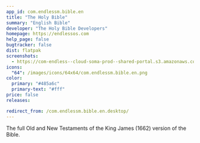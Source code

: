 ```yaml
---
app_id: com.endlessm.bible.en
title: "The Holy Bible"
summary: "English Bible"
developer: "The Holy Bible Developers"
homepage: https://endlessos.com
help_page: false
bugtracker: false
dist: flatpak
screenshots:
  - https://com-endless--cloud-soma-prod--shared-portal.s3.amazonaws.com/apps.215.screenshots.442e4b9e-987c-4f9b-a84f-318e2139e15b_201809170833101313.png
icons:
  "64": /images/icons/64x64/com.endlessm.bible.en.png
color:
  primary: "#485a6c"
  primary-text: "#fff"
price: false
releases:

redirect_from: /com.endlessm.bible.en.desktop/
---
```


<p>The full Old and New Testaments of the King James (1662) version of the Bible.</p>